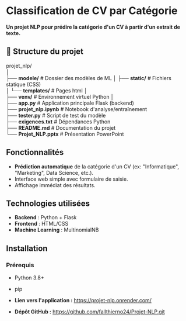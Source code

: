 # Classification de CV par Catégorie

**Un projet NLP pour prédire la catégorie d'un CV à partir d'un extrait de texte.**

## 📂 Structure du projet  
projet_nlp/  
│  
├── **modele/**                  # Dossier des modèles de ML 
│   ├── **static/**            # Fichiers statique (CSS)  
│   └── **templates/**          # Pages html
│  
├── **venv/**                    # Environnement virtuel Python 
│  
├── **app.py**                   # Application principale Flask (backend)  
├── **projet_nlp.ipynb**         # Notebook d'analyse/entraînement  
├── **tester.py**                # Script de test du modèle  
├── **exigences.txt**            # Dépendances Python  
├── **README.md**                # Documentation du projet  
└── **Projet_NLP.pptx**          # Présentation PowerPoint   

## Fonctionnalités
- **Prédiction automatique** de la catégorie d'un CV (ex: "Informatique", "Marketing", Data Science, etc.).
- Interface web simple avec formulaire de saisie.
- Affichage immédiat des résultats.

## Technologies utilisées
- **Backend** : Python + Flask
- **Frontend** : HTML/CSS
- **Machine Learning** : MultinomialNB

## Installation
### Prérequis
- Python 3.8+
- pip

- **Lien vers l'application :**  https://projet-nlp.onrender.com/

- **Dépôt GitHub :** https://github.com/fallthierno24/Projet-NLP.git
